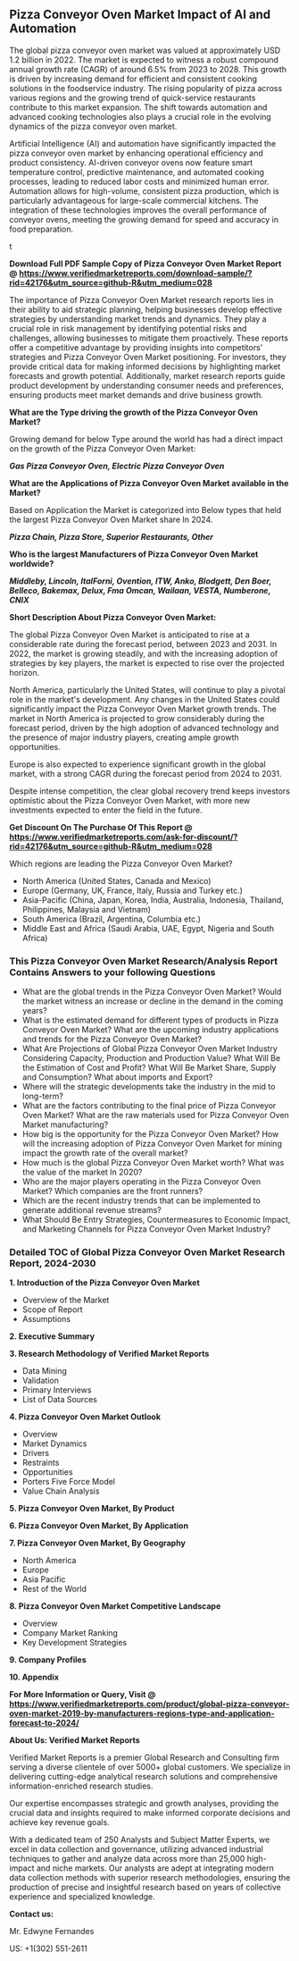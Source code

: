 <h2>Pizza Conveyor Oven Market Impact of AI and Automation</h2><p>The global pizza conveyor oven market was valued at approximately USD 1.2 billion in 2022. The market is expected to witness a robust compound annual growth rate (CAGR) of around 6.5% from 2023 to 2028. This growth is driven by increasing demand for efficient and consistent cooking solutions in the foodservice industry. The rising popularity of pizza across various regions and the growing trend of quick-service restaurants contribute to this market expansion. The shift towards automation and advanced cooking technologies also plays a crucial role in the evolving dynamics of the pizza conveyor oven market.</p><p>Artificial Intelligence (AI) and automation have significantly impacted the pizza conveyor oven market by enhancing operational efficiency and product consistency. AI-driven conveyor ovens now feature smart temperature control, predictive maintenance, and automated cooking processes, leading to reduced labor costs and minimized human error. Automation allows for high-volume, consistent pizza production, which is particularly advantageous for large-scale commercial kitchens. The integration of these technologies improves the overall performance of conveyor ovens, meeting the growing demand for speed and accuracy in food preparation.</p>t</p><p id="" class=""><strong>Download Full PDF Sample Copy of Pizza Conveyor Oven Market Report @ <a href="https://www.verifiedmarketreports.com/download-sample/?rid=42176&utm_source=github-R&utm_medium=028" target="_blank">https://www.verifiedmarketreports.com/download-sample/?rid=42176&utm_source=github-R&utm_medium=028</a></strong></p><p>The importance of&nbsp;Pizza Conveyor Oven Market research reports lies in their ability to aid strategic planning, helping businesses develop effective strategies by understanding market trends and dynamics. They play a crucial role in risk management by identifying potential risks and challenges, allowing businesses to mitigate them proactively. These reports offer a competitive advantage by providing insights into competitors' strategies and Pizza Conveyor Oven Market positioning. For investors, they provide critical data for making informed decisions by highlighting market forecasts and growth potential. Additionally, market research reports guide product development by understanding consumer needs and preferences, ensuring products meet market demands and drive business growth.</p><p><strong>What are the&nbsp;Type driving the growth of the Pizza Conveyor Oven Market?</strong></p><p id="" class="">Growing demand for below Type around the world has had a direct impact on the growth of the Pizza Conveyor Oven Market:</p><em><strong>Gas Pizza Conveyor Oven, Electric Pizza Conveyor Oven</strong></em></p><strong>What are the&nbsp;Applications&nbsp;of Pizza Conveyor Oven Market available in the Market?</strong></p><p id="" class="">Based on Application the Market is categorized into Below types that held the largest Pizza Conveyor Oven Market share In 2024.</p><em><strong>Pizza Chain, Pizza Store, Superior Restaurants, Other</strong></em></p><strong>Who is the largest Manufacturers of Pizza Conveyor Oven Market worldwide?</strong></p><p><em><strong>Middleby, Lincoln, ItalForni, Ovention, ITW, Anko, Blodgett, Den Boer, Belleco, Bakemax, Delux, Fma Omcan, Wailaan, VESTA, Numberone, CNIX</strong></em></p><p id="" class=""><strong>Short Description About Pizza Conveyor Oven Market:</strong></p><p>The global Pizza Conveyor Oven Market is anticipated to rise at a considerable rate during the forecast period, between 2023 and 2031. In 2022, the market is growing steadily, and with the increasing adoption of strategies by key players, the market is expected to rise over the projected horizon.</p><p>North America, particularly the United States, will continue to play a pivotal role in the market's development. Any changes in the United States could significantly impact the Pizza Conveyor Oven Market growth trends. The market in North America is projected to grow considerably during the forecast period, driven by the high adoption of advanced technology and the presence of major industry players, creating ample growth opportunities.</p><p>Europe is also expected to experience significant growth in the global market, with a strong CAGR during the forecast period from 2024 to 2031.</p><p>Despite intense competition, the clear global recovery trend keeps investors optimistic about the Pizza Conveyor Oven Market, with more new investments expected to enter the field in the future.</p><p id="" class=""><strong>Get Discount On The Purchase Of This Report @ <a href="https://www.verifiedmarketreports.com/ask-for-discount/?rid=42176&utm_source=github-R&utm_medium=028" target="_blank">https://www.verifiedmarketreports.com/ask-for-discount/?rid=42176&utm_source=github-R&utm_medium=028</a></strong></p>Which regions are leading the Pizza Conveyor Oven Market?</p><ul><li>North America (United States, Canada and Mexico)</li><li>Europe (Germany, UK, France, Italy, Russia and Turkey etc.)</li><li>Asia-Pacific (China, Japan, Korea, India, Australia, Indonesia, Thailand, Philippines, Malaysia and Vietnam)</li><li>South America (Brazil, Argentina, Columbia etc.)</li><li>Middle East and Africa (Saudi Arabia, UAE, Egypt, Nigeria and South Africa)</li></ul><h3 id="" class="">This Pizza Conveyor Oven Market Research/Analysis Report Contains Answers to your following Questions</h3><ul><li>What are the global trends in the Pizza Conveyor Oven Market? Would the market witness an increase or decline in the demand in the coming years?</li><li>What is the estimated demand for different types of products in Pizza Conveyor Oven Market? What are the upcoming industry applications and trends for the Pizza Conveyor Oven Market?</li><li>What Are Projections of Global Pizza Conveyor Oven Market Industry Considering Capacity, Production and Production Value? What Will Be the Estimation of Cost and Profit? What Will Be Market Share, Supply and Consumption? What about imports and Export?</li><li>Where will the strategic developments take the industry in the mid to long-term?</li><li>What are the factors contributing to the final price of Pizza Conveyor Oven Market? What are the raw materials used for Pizza Conveyor Oven Market manufacturing?</li><li>How big is the opportunity for the Pizza Conveyor Oven Market? How will the increasing adoption of Pizza Conveyor Oven Market for mining impact the growth rate of the overall market?</li><li>How much is the global Pizza Conveyor Oven Market worth? What was the value of the market In 2020?</li><li>Who are the major players operating in the Pizza Conveyor Oven Market? Which companies are the front runners?</li><li>Which are the recent industry trends that can be implemented to generate additional revenue streams?</li><li>What Should Be Entry Strategies, Countermeasures to Economic Impact, and Marketing Channels for Pizza Conveyor Oven Market Industry?</li></ul><h3 id="" class="">Detailed TOC of Global Pizza Conveyor Oven Market Research Report, 2024-2030</h3><p id="" class=""><strong>1. Introduction of the Pizza Conveyor Oven Market</strong></p><ul><li>Overview of the Market</li><li>Scope of Report</li><li>Assumptions</li></ul><p id="" class=""><strong>2. Executive Summary</strong></p><p id="" class=""><strong>3. Research Methodology of Verified Market Reports</strong></p><ul><li>Data Mining</li><li>Validation</li><li>Primary Interviews</li><li>List of Data Sources</li></ul><p id="" class=""><strong>4. Pizza Conveyor Oven Market Outlook</strong></p><ul><li>Overview</li><li>Market Dynamics</li><li>Drivers</li><li>Restraints</li><li>Opportunities</li><li>Porters Five Force Model</li><li>Value Chain Analysis</li></ul><p id="" class=""><strong>5. Pizza Conveyor Oven Market, By Product</strong></p><p id="" class=""><strong>6. Pizza Conveyor Oven Market, By Application</strong></p><p id="" class=""><strong>7. Pizza Conveyor Oven Market, By Geography</strong></p><ul><li>North America</li><li>Europe</li><li>Asia Pacific</li><li>Rest of the World</li></ul><p id="" class=""><strong>8. Pizza Conveyor Oven Market Competitive Landscape</strong></p><ul><li>Overview</li><li>Company Market Ranking</li><li>Key Development Strategies</li></ul><p id="" class=""><strong>9. Company Profiles</strong></p><p id="" class=""><strong>10. Appendix</strong></p><p id="" class=""><strong>For More Information or Query, Visit @ <a href="https://www.verifiedmarketreports.com/product/global-pizza-conveyor-oven-market-2019-by-manufacturers-regions-type-and-application-forecast-to-2024/" target="_blank">https://www.verifiedmarketreports.com/product/global-pizza-conveyor-oven-market-2019-by-manufacturers-regions-type-and-application-forecast-to-2024/</a></strong></p><p id="" class=""><strong>About Us: Verified Market Reports</strong></p><p id="" class="">Verified Market Reports is a premier Global Research and Consulting firm serving a diverse clientele of over 5000+ global customers. We specialize in delivering cutting-edge analytical research solutions and comprehensive information-enriched research studies.</p><p id="" class="">Our expertise encompasses strategic and growth analyses, providing the crucial data and insights required to make informed corporate decisions and achieve key revenue goals.</p><p id="" class="">With a dedicated team of 250 Analysts and Subject Matter Experts, we excel in data collection and governance, utilizing advanced industrial techniques to gather and analyze data across more than 25,000 high-impact and niche markets. Our analysts are adept at integrating modern data collection methods with superior research methodologies, ensuring the production of precise and insightful research based on years of collective experience and specialized knowledge.</p><p id="" class=""><strong>Contact us:</strong></p><p id="" class="">Mr. Edwyne Fernandes</p><p id="" class="">US: +1(302) 551-2611</p>